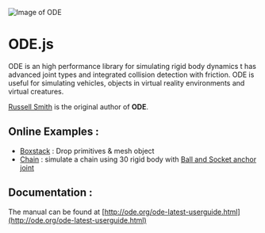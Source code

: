 ![Image of ODE](http://www.ode.org/pix2/odelogo.jpg)

# ODE.js
ODE is an high performance library for simulating rigid body dynamics t has advanced joint types and integrated collision detection with friction. ODE is useful for simulating vehicles, objects in virtual reality environments and virtual creatures.

[Russell Smith](http://www.q12.org/) is the original author of **ODE**.

## Online Examples :
 * [Boxstack](http://ricku34.github.io/ODE.js/examples/BabylonJs%20-%20boxstack.html) : Drop primitives & mesh object
 * [Chain](http://ricku34.github.io/ODE.js/examples/BabylonJs%20-%20chain.html) : simulate a chain using 30 rigid body with [Ball and Socket anchor joint](http://ode.org/ode-latest-userguide.html#sec_7_3_1)
 
## Documentation :
The manual can be found at [http://ode.org/ode-latest-userguide.html](http://ode.org/ode-latest-userguide.html)